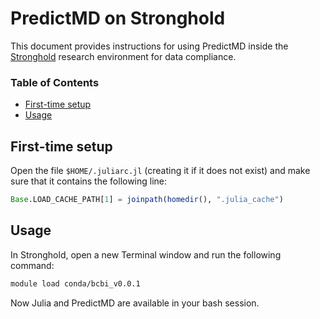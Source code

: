<!-- Beginning of file -->

# PredictMD on Stronghold

This document provides instructions for using PredictMD inside the [Stronghold](https://it.brown.edu/services/type/stronghold-data-compliance-research-environment) research environment for data compliance.

### Table of Contents
- [First-time setup](#first-time-setup)
- [Usage](#usage)

## First-time setup

Open the file `$HOME/.juliarc.jl` (creating it if it does not exist) and make sure that it contains the following line:
```julia
Base.LOAD_CACHE_PATH[1] = joinpath(homedir(), ".julia_cache")
```

## Usage

In Stronghold, open a new Terminal window and run the following command:
```bash
module load conda/bcbi_v0.0.1
```

Now Julia and PredictMD are available in your bash session.

<!-- End of file -->
